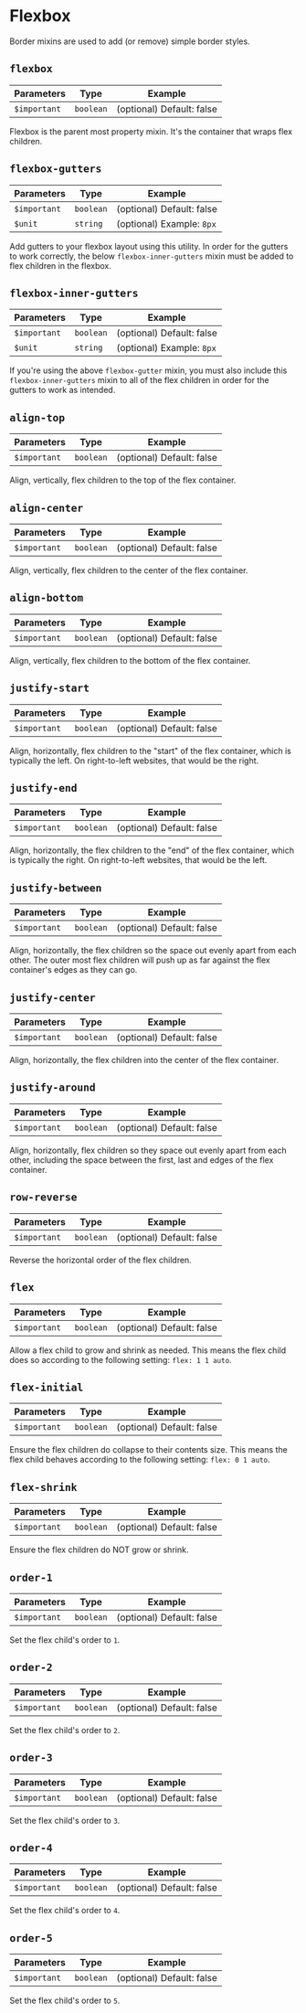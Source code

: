 # Flexbox

Border mixins are used to add (or remove) simple border styles.


## `flexbox`

| Parameters | Type | Example |
| ---------- | ---- | ------- |
| `$important` | `boolean` | (optional) Default: false |

Flexbox is the parent most property mixin. It's the container that wraps
flex children.


## `flexbox-gutters`

| Parameters | Type | Example |
| ---------- | ---- | ------- |
| `$important` | `boolean` | (optional) Default: false |
| `$unit` | `string` | (optional) Example: `8px` |

Add gutters to your flexbox layout using this utility. In order for the gutters
to work correctly, the below `flexbox-inner-gutters` mixin must be added to
flex children in the flexbox.


## `flexbox-inner-gutters`

| Parameters | Type | Example |
| ---------- | ---- | ------- |
| `$important` | `boolean` | (optional) Default: false |
| `$unit` | `string` | (optional) Example: `8px` |

If you're using the above `flexbox-gutter` mixin, you must also include this
`flexbox-inner-gutters` mixin to all of the flex children in order for the
gutters to work as intended.


## `align-top`

| Parameters | Type | Example |
| ---------- | ---- | ------- |
| `$important` | `boolean` | (optional) Default: false |

Align, vertically, flex children to the top of the flex container.


## `align-center`

| Parameters | Type | Example |
| ---------- | ---- | ------- |
| `$important` | `boolean` | (optional) Default: false |

Align, vertically, flex children to the center of the flex container.


## `align-bottom`

| Parameters | Type | Example |
| ---------- | ---- | ------- |
| `$important` | `boolean` | (optional) Default: false |

Align, vertically, flex children to the bottom of the flex container.


## `justify-start`

| Parameters | Type | Example |
| ---------- | ---- | ------- |
| `$important` | `boolean` | (optional) Default: false |

Align, horizontally, flex children to the "start" of the flex container,
which is typically the left. On right-to-left websites, that would be
the right.


## `justify-end`

| Parameters | Type | Example |
| ---------- | ---- | ------- |
| `$important` | `boolean` | (optional) Default: false |

Align, horizontally, the flex children to the "end" of the flex container,
which is typically the right. On right-to-left websites, that would be
the left.


## `justify-between`

| Parameters | Type | Example |
| ---------- | ---- | ------- |
| `$important` | `boolean` | (optional) Default: false |

Align, horizontally, the flex children so the space out evenly apart from each
other. The outer most flex children will push up as far against the flex container's edges as they can go.


## `justify-center`

| Parameters | Type | Example |
| ---------- | ---- | ------- |
| `$important` | `boolean` | (optional) Default: false |

Align, horizontally, the flex children into the center of the flex container.


## `justify-around`

| Parameters | Type | Example |
| ---------- | ---- | ------- |
| `$important` | `boolean` | (optional) Default: false |

Align, horizontally, flex children so they space out evenly apart from each
other, including the space between the first, last and edges of the
flex container.


## `row-reverse`

| Parameters | Type | Example |
| ---------- | ---- | ------- |
| `$important` | `boolean` | (optional) Default: false |

Reverse the horizontal order of the flex children.


## `flex`

| Parameters | Type | Example |
| ---------- | ---- | ------- |
| `$important` | `boolean` | (optional) Default: false |

Allow a flex child to grow and shrink as needed. This means the flex child
does so according to the following setting: `flex: 1 1 auto`.


## `flex-initial`

| Parameters | Type | Example |
| ---------- | ---- | ------- |
| `$important` | `boolean` | (optional) Default: false |

Ensure the flex children do collapse to their contents size. This means the flex
child behaves according to the following setting: `flex: 0 1 auto`.


## `flex-shrink`

| Parameters | Type | Example |
| ---------- | ---- | ------- |
| `$important` | `boolean` | (optional) Default: false |

Ensure the flex children do NOT grow or shrink.


## `order-1`

| Parameters | Type | Example |
| ---------- | ---- | ------- |
| `$important` | `boolean` | (optional) Default: false |

Set the flex child's order to `1`.


## `order-2`

| Parameters | Type | Example |
| ---------- | ---- | ------- |
| `$important` | `boolean` | (optional) Default: false |

Set the flex child's order to `2`.


## `order-3`

| Parameters | Type | Example |
| ---------- | ---- | ------- |
| `$important` | `boolean` | (optional) Default: false |

Set the flex child's order to `3`.


## `order-4`

| Parameters | Type | Example |
| ---------- | ---- | ------- |
| `$important` | `boolean` | (optional) Default: false |

Set the flex child's order to `4`.


## `order-5`

| Parameters | Type | Example |
| ---------- | ---- | ------- |
| `$important` | `boolean` | (optional) Default: false |

Set the flex child's order to `5`.
